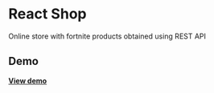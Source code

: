 # React Shop
Online store with fortnite products obtained using REST API
## Demo
[**View demo**](https://ksooft.github.io/react-fortniteapi-shop/)

